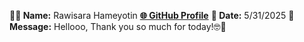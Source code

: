 **🧑‍💻 Name:** Rawisara Hameyotin
[**🌐 GitHub Profile**](https://github.com/mudjairws/mudjairws) 
**📅 Date:**   5/31/2025
**💬 Message:**  Hellooo, Thank you so much for today!🤓🤍